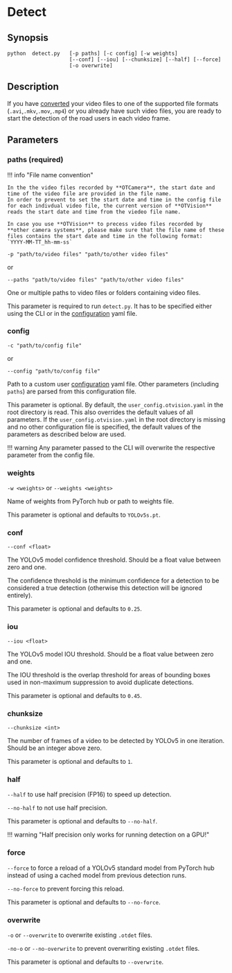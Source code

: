 # Detect

## Synopsis

```text
python  detect.py   [-p paths] [-c config] [-w weights]
                    [--conf] [--iou] [--chunksize] [--half] [--force]
                    [-o overwrite]
```

## Description

If you have [converted](../usage/convert.md) your video files to one of the supported
file formats (`.avi`,`.mkv`,`.mov`,`.mp4`) or you already have such video files,
you are ready to start the detection of the road users in each video frame.

## Parameters

### paths (required)

!!! info "File name convention"

    In the the video files recorded by **OTCamera**, the start date and time of the video file are provided in the file name. 
    In order to prevent to set the start date and time in the config file for each indivdual video file, the current version of **OTVision** reads the start date and time from the viedeo file name.
    
    In case you use **OTVision** to precess video files recorded by **other camera systems**, please make sure that the file name of these files contains the start date and time in the following format:
    `YYYY-MM-TT_hh-mm-ss`

`-p "path/to/video files" "path/to/other video files"`

or

`--paths "path/to/video files" "path/to/other video files"`

One or multiple paths to video files or folders containing video files.

This parameter is required to run `detect.py`.
It has to be specified either using the CLI or in the
[configuration](../advanced_usage/configuration.md) yaml file.

### config

`-c "path/to/config file"`

or

`--config "path/to/config file"`

Path to a custom user [configuration](../advanced_usage/configuration.md) yaml file.
Other parameters (including `paths`) are parsed from this configuration file.

This parameter is optional.
By default, the `user_config.otvision.yaml` in the root directory is read.
This also overrides the default values of all parameters.
If the `user_config.otvision.yaml` in the root directory is missing and no other
configuration file is specified, the default values of the parameters as
described below are used.

!!! warning
    Any parameter passed to the CLI will overwrite the respective parameter from
    the config file.

### weights

`-w <weights>`
or
`--weights <weights>`

Name of weights from PyTorch hub or path to weights file.

This parameter is optional and defaults to `YOLOv5s.pt`.

### conf

`--conf <float>`

The YOLOv5 model confidence threshold.
Should be a float value between zero and one.

The confidence threshold is the minimum confidence for a detection to be considered
a true detection (otherwise this detection will be ignored entirely).

This parameter is optional and defaults to `0.25`.

### iou

`--iou <float>`

The YOLOv5 model IOU threshold.
Should be a float value between zero and one.

The IOU threshold is the overlap threshold for areas of bounding boxes used in
non-maximum suppression to avoid duplicate detections.

This parameter is optional and defaults to `0.45`.

### chunksize

`--chunksize <int>`

The number of frames of a video to be detected by YOLOv5 in one iteration.
Should be an integer above zero.

This parameter is optional and defaults to `1`.

### half

`--half` to use half precision (FP16) to speed up detection.

`--no-half` to not use half precision.

This parameter is optional and defaults to `--no-half`.

!!! warning "Half precision only works for running detection on a GPU!"

### force

`--force` to force a reload of a YOLOv5 standard model from PyTorch hub instead of
using a cached model from previous detection runs.

`--no-force` to prevent forcing this reload.

This parameter is optional and defaults to `--no-force`.

### overwrite

`-o` or `--overwrite` to overwrite existing `.otdet` files.

`-no-o` or `--no-overwrite` to prevent overwriting existing `.otdet` files.

This parameter is optional and defaults to `--overwrite`.
